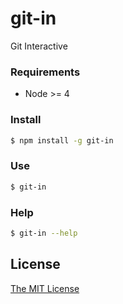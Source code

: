 # git-in
Git Interactive

### Requirements
* Node >= 4

### Install
```bash
$ npm install -g git-in
```

### Use
```bash
$ git-in
```

### Help
```bash
$ git-in --help
```

## License
[The MIT License](LICENSE)
